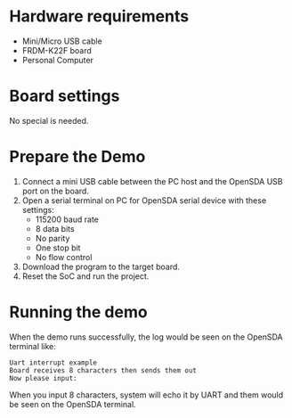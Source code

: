 Hardware requirements
===================
- Mini/Micro USB cable
- FRDM-K22F board
- Personal Computer

Board settings
============
No special is needed.

Prepare the Demo
===============
1.  Connect a mini USB cable between the PC host and the OpenSDA USB port on the board.
2.  Open a serial terminal on PC for OpenSDA serial device with these settings:
    - 115200 baud rate
    - 8 data bits
    - No parity
    - One stop bit
    - No flow control
3.  Download the program to the target board.
4.  Reset the SoC and run the project.

Running the demo
===============
When the demo runs successfully, the log would be seen on the OpenSDA terminal like:

~~~~~~~~~~~~~~~~~~~~~~~~~~~~~~~~~~~~~~~~~~~~~~~~~
Uart interrupt example
Board receives 8 characters then sends them out
Now please input:
~~~~~~~~~~~~~~~~~~~~~~~~~~~~~~~~~~~~~~~~~~~~~~~~~

When you input 8 characters, system will echo it by UART and them would be seen on the OpenSDA terminal.

